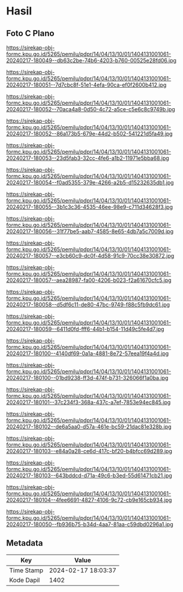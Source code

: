 # Hasil

## Foto C Plano

https://sirekap-obj-formc.kpu.go.id/5265/pemilu/pdpr/14/04/13/10/01/1404131001061-20240217-180049--db63c2be-74b6-4203-b760-00525e28fd06.jpg

https://sirekap-obj-formc.kpu.go.id/5265/pemilu/pdpr/14/04/13/10/01/1404131001061-20240217-180051--7d7cbc8f-51e1-4efa-90ca-ef0f2600b412.jpg

https://sirekap-obj-formc.kpu.go.id/5265/pemilu/pdpr/14/04/13/10/01/1404131001061-20240217-180052--70aca4a8-0d50-4c72-a5ce-c5e6c8c9749b.jpg

https://sirekap-obj-formc.kpu.go.id/5265/pemilu/pdpr/14/04/13/10/01/1404131001061-20240217-180052--86a173b5-679e-44d2-b502-541221d5fa49.jpg

https://sirekap-obj-formc.kpu.go.id/5265/pemilu/pdpr/14/04/13/10/01/1404131001061-20240217-180053--23d5fab3-32cc-4fe6-a1b2-11971e5bba68.jpg

https://sirekap-obj-formc.kpu.go.id/5265/pemilu/pdpr/14/04/13/10/01/1404131001061-20240217-180054--f0ad5355-379e-4266-a2b5-d15232635db1.jpg

https://sirekap-obj-formc.kpu.go.id/5265/pemilu/pdpr/14/04/13/10/01/1404131001061-20240217-180055--3b1c3c36-4535-46ee-98e9-c711d34628f3.jpg

https://sirekap-obj-formc.kpu.go.id/5265/pemilu/pdpr/14/04/13/10/01/1404131001061-20240217-180056--31f77be5-aab7-4585-8e65-4db7a5c7009d.jpg

https://sirekap-obj-formc.kpu.go.id/5265/pemilu/pdpr/14/04/13/10/01/1404131001061-20240217-180057--e3cb60c9-dc0f-4d58-91c9-70cc38e30872.jpg

https://sirekap-obj-formc.kpu.go.id/5265/pemilu/pdpr/14/04/13/10/01/1404131001061-20240217-180057--aea28987-fa00-4206-b023-f2a61670cfc5.jpg

https://sirekap-obj-formc.kpu.go.id/5265/pemilu/pdpr/14/04/13/10/01/1404131001061-20240217-180058--d5df6c11-de80-47bc-9749-f88c5fb9dc61.jpg

https://sirekap-obj-formc.kpu.go.id/5265/pemilu/pdpr/14/04/13/10/01/1404131001061-20240217-180059--6411d0fd-fff6-44b1-b154-11d49c5fe4d7.jpg

https://sirekap-obj-formc.kpu.go.id/5265/pemilu/pdpr/14/04/13/10/01/1404131001061-20240217-180100--4140df69-0a1a-4881-8e72-57eea19f4a4d.jpg

https://sirekap-obj-formc.kpu.go.id/5265/pemilu/pdpr/14/04/13/10/01/1404131001061-20240217-180100--01bd9238-ff3d-474f-b731-326066f1a0ba.jpg

https://sirekap-obj-formc.kpu.go.id/5265/pemilu/pdpr/14/04/13/10/01/1404131001061-20240217-180101--37c234f3-368a-437c-a7ef-7853e94ec845.jpg

https://sirekap-obj-formc.kpu.go.id/5265/pemilu/pdpr/14/04/13/10/01/1404131001061-20240217-180102--de6a5aa0-d57a-461e-bc59-21dac81e328b.jpg

https://sirekap-obj-formc.kpu.go.id/5265/pemilu/pdpr/14/04/13/10/01/1404131001061-20240217-180103--e84a0a28-ce6d-417c-bf20-b4bfcc69d289.jpg

https://sirekap-obj-formc.kpu.go.id/5265/pemilu/pdpr/14/04/13/10/01/1404131001061-20240217-180103--643bddcd-d71a-49c6-b3ed-55d61471cb21.jpg

https://sirekap-obj-formc.kpu.go.id/5265/pemilu/pdpr/14/04/13/10/01/1404131001061-20240217-180104--4fee6691-4827-4106-9c72-cb9e165cb934.jpg

https://sirekap-obj-formc.kpu.go.id/5265/pemilu/pdpr/14/04/13/10/01/1404131001061-20240217-180050--fb936b75-b34d-4aa7-81aa-c59dbd0296a1.jpg


## Metadata

| Key        | Value               |
| ---------- | ------------------- |
| Time Stamp | 2024-02-17 18:03:37 |
| Kode Dapil | 1402                |



